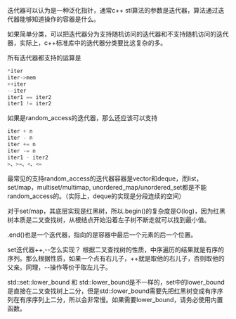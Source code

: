 迭代器可以认为是一种泛化指针，通常c++ stl算法的参数是迭代器，算法通过迭代器能够知道操作的容器是什么。

如果简单分类，可以把迭代器分为支持随机访问的迭代器和不支持随机访问的迭代器，实际上，c++标准库中的迭代器分类要比这复杂的多。

所有迭代器都支持的运算是

```c++
*iter  
iter->mem  
++iter  
--iter  
iter1 == iter2  
iter1 != iter2
```

如果是random_access的迭代器，那么还应该可以支持

``` cpp
iter + n  
iter - n  
iter += n  
iter -= n  
iter1 - iter2  
>、>=、<、<=
```



最常见的支持random_access的迭代器容器是vector和deque，而list，set/map，multiset/multimap, unordered_map/unordered_set都是不能random_access的。（实际上，deque的实现是分段连续的空间）

对于set/map，其底层实现是红黑树，所以.begin()的复杂度是O(log)，因为红黑树本质是二叉查找树，从根结点开始沿着左子树不断走就可以找到最小值。

.end()也是一个迭代器，指向的是容器中最后一个元素的后一个位置。

set迭代器++,--怎么实现？ 根据二叉查找树的性质，中序遍历的结果就是有序的序列。那么根据性质，如果一个点有右儿子，++就是取他的右儿子，否则取他的父亲。同理，--操作等价于取左儿子。

std::set::lower_bound 和 std::lower_bound是不一样的，set中的lower_bound是直接在二叉查找树上二分，但是std::lower_bound需要先把红黑树变成有序序列在有序序列上二分，所以会非常慢。如果需要lower_bound，请务必使用内置函数。





